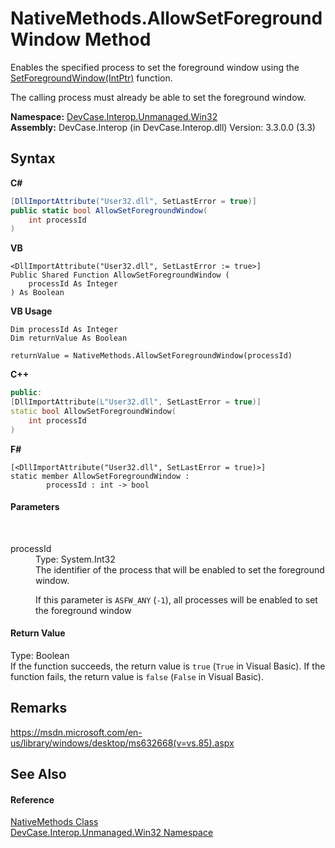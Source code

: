 # NativeMethods.AllowSetForegroundWindow Method 
 

Enables the specified process to set the foreground window using the <a href="M_DevCase_Interop_Unmanaged_Win32_NativeMethods_SetForegroundWindow">SetForegroundWindow(IntPtr)</a> function. 

 The calling process must already be able to set the foreground window.

**Namespace:**&nbsp;<a href="N_DevCase_Interop_Unmanaged_Win32">DevCase.Interop.Unmanaged.Win32</a><br />**Assembly:**&nbsp;DevCase.Interop (in DevCase.Interop.dll) Version: 3.3.0.0 (3.3)

## Syntax

**C#**<br />
``` C#
[DllImportAttribute("User32.dll", SetLastError = true)]
public static bool AllowSetForegroundWindow(
	int processId
)
```

**VB**<br />
``` VB
<DllImportAttribute("User32.dll", SetLastError := true>]
Public Shared Function AllowSetForegroundWindow ( 
	processId As Integer
) As Boolean
```

**VB Usage**<br />
``` VB Usage
Dim processId As Integer
Dim returnValue As Boolean

returnValue = NativeMethods.AllowSetForegroundWindow(processId)
```

**C++**<br />
``` C++
public:
[DllImportAttribute(L"User32.dll", SetLastError = true)]
static bool AllowSetForegroundWindow(
	int processId
)
```

**F#**<br />
``` F#
[<DllImportAttribute("User32.dll", SetLastError = true)>]
static member AllowSetForegroundWindow : 
        processId : int -> bool 

```


#### Parameters
&nbsp;<dl><dt>processId</dt><dd>Type: System.Int32<br />The identifier of the process that will be enabled to set the foreground window. 

 If this parameter is `ASFW_ANY` (`-1`), all processes will be enabled to set the foreground window</dd></dl>

#### Return Value
Type: Boolean<br />If the function succeeds, the return value is `true` (`True` in Visual Basic). If the function fails, the return value is `false` (`False` in Visual Basic).

## Remarks
<a href="https://msdn.microsoft.com/en-us/library/windows/desktop/ms632668(v=vs.85).aspx" target="_blank">https://msdn.microsoft.com/en-us/library/windows/desktop/ms632668(v=vs.85).aspx</a>

## See Also


#### Reference
<a href="T_DevCase_Interop_Unmanaged_Win32_NativeMethods">NativeMethods Class</a><br /><a href="N_DevCase_Interop_Unmanaged_Win32">DevCase.Interop.Unmanaged.Win32 Namespace</a><br />